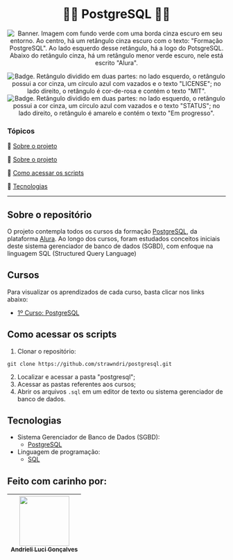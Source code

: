 <h1 align="center"> 👩‍💻 PostgreSQL 👩‍💻</h1>

<p align="center">
  <img src="https://i.imgur.com/CqN07Qb.png" alt='Banner. Imagem com fundo verde com uma borda cinza escuro em seu entorno. Ao centro, há um retângulo cinza escuro com o texto: "Formação PostgreSQL". Ao lado esquerdo desse retângulo, há a logo do PotsgreSQL. Abaixo do retângulo cinza, há um retângulo menor verde escuro, nele está escrito "Alura".' />
</p>

<p align="center">
    <img src='https://img.shields.io/badge/License-MIT-f2a2b7?style=for-the-badge&logo=appveyor' alt='Badge. Retângulo dividido em duas partes: no lado esquerdo, o retângulo possui a cor cinza, um círculo azul com vazados e o texto "LICENSE"; no lado direito, o retângulo é cor-de-rosa e contém o texto "MIT".'>
    <img src='https://img.shields.io/badge/Status-Em progresso-F8EE77?style=for-the-badge&logo=appveyor' alt='Badge. Retângulo dividido em duas partes: no lado esquerdo, o retângulo possui a cor cinza, um círculo azul com vazados e o texto "STATUS"; no lado direito, o retângulo é amarelo e contém o texto "Em progresso".'>
</p>

### Tópicos 

:small_blue_diamond: [Sobre o projeto](#sobre-o-repositório)

:small_blue_diamond: [Sobre o projeto](#cursos)

:small_blue_diamond: [Como acessar os scripts](#como-acessar-os-scripts)

:small_blue_diamond: [Tecnologias](#tecnologias)

---
## Sobre o repositório 

O projeto contempla todos os cursos da formação [PostgreSQL](), da plataforma [Alura](https://www.alura.com.br/). Ao longo dos cursos, foram estudados conceitos iniciais deste sistema gerenciador de banco de dados (SGBD), com enfoque na linguagem SQL (Structured Query Language)

## Cursos
Para visualizar os aprendizados de cada curso, basta clicar nos links abaixo:
- [1º Curso: PostgreSQL](https://github.com/strawndri/postgresql/tree/curso_01)

## Como acessar os scripts

1. Clonar o repositório:
```
git clone https://github.com/strawndri/postgresql.git
```

2. Localizar e acessar a pasta "postgresql";
3. Acessar as pastas referentes aos cursos;
4. Abrir os arquivos `.sql` em um editor de texto ou sistema gerenciador de banco de dados.

## Tecnologias
- Sistema Gerenciador de Banco de Dados (SGBD):
  - [PostgreSQL](https://www.postgresql.org/)
- Linguagem de programação:
  - [SQL](https://www.w3schools.com/sql/sql_intro.asp)

## Feito com carinho por:

| [<img src="https://avatars.githubusercontent.com/u/62841828?v=4" width=115><br><sub>Andrieli Luci Gonçalves</sub>](https://github.com/strawndri) |
| :---: |
